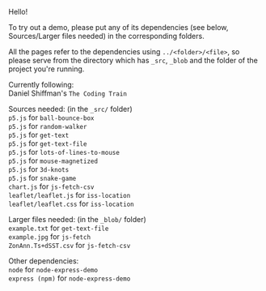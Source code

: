 Hello!

To try out a demo, please put any of its dependencies (see below, Sources/Larger files needed) in the corresponding folders.<br>

All the pages refer to the dependencies using `../<folder>/<file>`, so please serve from the directory which has `_src`, `_blob` and the folder of the project you're running.

Currently following:<br>
Daniel Shiffman's `The Coding Train`

Sources needed: (in the `_src/` folder)<br>
`p5.js` for `ball-bounce-box`<br>
`p5.js` for `random-walker`<br>
`p5.js` for `get-text`<br>
`p5.js` for `get-text-file`<br>
`p5.js` for `lots-of-lines-to-mouse`<br>
`p5.js` for `mouse-magnetized`<br>
`p5.js` for `3d-knots`<br>
`p5.js` for `snake-game`<br>
`chart.js` for `js-fetch-csv`<br>
`leaflet/leaflet.js` for `iss-location`<br>
`leaflet/leaflet.css` for `iss-location`

Larger files needed: (in the `_blob/` folder)<br>
`example.txt` for `get-text-file`<br>
`example.jpg` for `js-fetch`<br>
`ZonAnn.Ts+dSST.csv` for `js-fetch-csv`

Other dependencies:<br>
`node` for `node-express-demo`<br>
`express (npm)` for `node-express-demo`